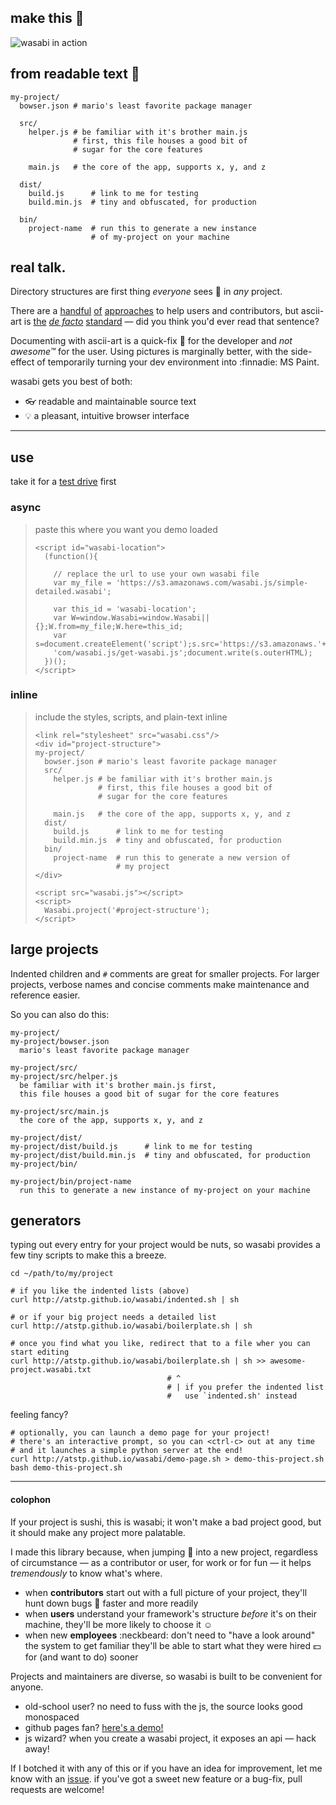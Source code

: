 ## make this :tada:

![wasabi in action](http://atstp.github.io/wasabi/img/demo.gif?clearcache=1)

## from readable text :page_facing_up:

    my-project/
      bowser.json # mario's least favorite package manager

      src/
        helper.js # be familiar with it's brother main.js
                  # first, this file houses a good bit of
                  # sugar for the core features

        main.js   # the core of the app, supports x, y, and z

      dist/
        build.js      # link to me for testing
        build.min.js  # tiny and obfuscated, for production

      bin/
        project-name  # run this to generate a new instance
                      # of my-project on your machine

## real talk.

Directory structures are first thing _everyone_ sees :eyes: in _any_ project.

There are a
[handful](https://en.wikipedia.org/wiki/Filesystem_Hierarchy_Standard)
[of](http://www.thegeekstuff.com/2010/09/linux-file-system-structure/)
[approaches](https://developer.apple.com/library/mac/documentation/FileManagement/Conceptual/FileSystemProgrammingGuide/FileSystemOverview/FileSystemOverview.html)
to help users and contributors, but ascii-art is
[the](https://scotch.io/tutorials/angularjs-best-practices-directory-structure)
[_de facto_](http://jekyllrb.com/docs/structure/)
[standard](http://www.tutorialspoint.com/ruby-on-rails/rails-directory-structure.htm)
&mdash; did you think you'd ever read that sentence?

Documenting with ascii-art is a quick-fix :wrench: for the developer and _not awesome&trade;_ for the user.
Using pictures is marginally better, with the side-effect of temporarily turning your dev environment into
:finnadie: MS Paint.

wasabi gets you best of both:

  * :eyeglasses: readable and maintainable source text
  * :bulb: a pleasant, intuitive browser interface

--------------------------------------------------------------------------------

## use

take it for a [test drive](http://atstp.github.io/wasabi/) first

### async

>
> paste this where you want you demo loaded
>
>     <script id="wasabi-location">
>       (function(){
>
>         // replace the url to use your own wasabi file
>         var my_file = 'https://s3.amazonaws.com/wasabi.js/simple-detailed.wasabi';
>
>         var this_id = 'wasabi-location';
>         var W=window.Wasabi=window.Wasabi||{};W.from=my_file;W.here=this_id;
>         var s=document.createElement('script');s.src='https://s3.amazonaws.'+
>         'com/wasabi.js/get-wasabi.js';document.write(s.outerHTML);
>       })();
>     </script>
>

### inline

>
> include the styles, scripts, and plain-text inline
>
>     <link rel="stylesheet" src="wasabi.css"/>
>     <div id="project-structure">
>     my-project/
>       bowser.json # mario's least favorite package manager
>       src/
>         helper.js # be familiar with it's brother main.js
>                   # first, this file houses a good bit of
>                   # sugar for the core features
>
>         main.js   # the core of the app, supports x, y, and z
>       dist/
>         build.js      # link to me for testing
>         build.min.js  # tiny and obfuscated, for production
>       bin/
>         project-name  # run this to generate a new version of
>                       # my project
>     </div>
>
>     <script src="wasabi.js"></script>
>     <script>
>       Wasabi.project('#project-structure');
>     </script>
>

## large projects

Indented children and `#` comments are great for smaller projects. For larger
projects, verbose names and concise comments make maintenance and reference easier.

So you can also do this:

    my-project/
    my-project/bowser.json
      mario's least favorite package manager

    my-project/src/
    my-project/src/helper.js
      be familiar with it's brother main.js first,
      this file houses a good bit of sugar for the core features

    my-project/src/main.js
      the core of the app, supports x, y, and z

    my-project/dist/
    my-project/dist/build.js      # link to me for testing
    my-project/dist/build.min.js  # tiny and obfuscated, for production
    my-project/bin/

    my-project/bin/project-name
      run this to generate a new instance of my-project on your machine

## generators

typing out every entry for your project would be nuts, so wasabi provides a few tiny scripts
to make this a breeze.

    cd ~/path/to/my/project

    # if you like the indented lists (above)
    curl http://atstp.github.io/wasabi/indented.sh | sh

    # or if your big project needs a detailed list
    curl http://atstp.github.io/wasabi/boilerplate.sh | sh

    # once you find what you like, redirect that to a file wher you can start editing
    curl http://atstp.github.io/wasabi/boilerplate.sh | sh >> awesome-project.wasabi.txt
                                       # ^
                                       # | if you prefer the indented list
                                       #   use `indented.sh' instead

feeling fancy?

    # optionally, you can launch a demo page for your project!
    # there's an interactive prompt, so you can <ctrl-c> out at any time
    # and it launches a simple python server at the end!
    curl http://atstp.github.io/wasabi/demo-page.sh > demo-this-project.sh
    bash demo-this-project.sh


--------------------------------------------------------------------------------

#### colophon

If your project is sushi, this is wasabi; it won't make a bad project good, but
it should make any project more palatable.

I made this library because, when jumping :running: into a new project, regardless of circumstance &mdash;
as a contributor or user, for work or for fun &mdash; it helps _tremendously_ to know what's where.

  * when **contributors** start out with a full picture of your project, they'll hunt down bugs :bug: faster
    and more readily
  * when **users** understand your framework's structure _before_ it's on their machine, they'll be more
    likely to choose it :relaxed:
  * when new **employees** :neckbeard: don't need to "have a look around" the system to get familiar they'll be
    able to start what they were hired :dollar: for (and want to do) sooner

Projects and maintainers are diverse, so wasabi is built to be convenient for anyone.

  * old-school user? no need to fuss with the js, the source looks good monospaced
  * github pages fan? [here's a demo!](http://atstp.github.io/wasabi_and_jekyll/)
  * js wizard? when you create a wasabi project, it exposes an api &mdash; hack away!

If I botched it with any of this or if you have an idea for improvement, let me know with an
[issue](https://github.com/atstp/wasabi/issues). if you've got a sweet new feature or a bug-fix,
pull requests are welcome!
